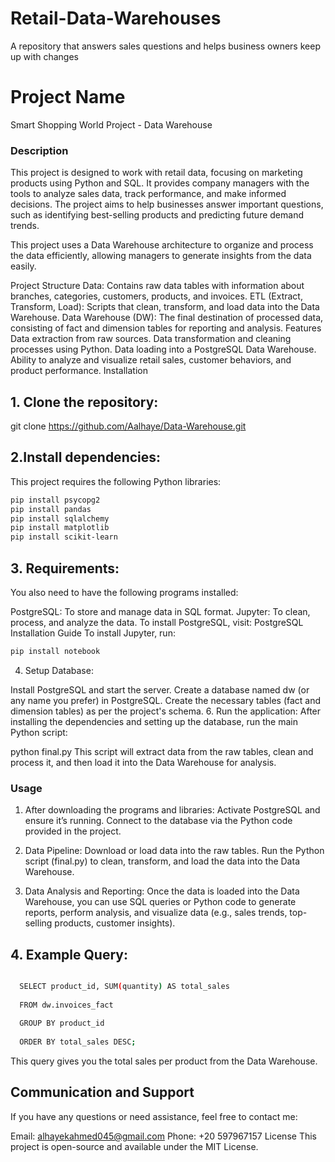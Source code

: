 # Retail-Data-Warehouses
A repository that answers sales questions and helps business owners keep up with changes 

# Project Name
Smart Shopping World Project - Data Warehouse

### Description
This project is designed to work with retail data, focusing on marketing products using Python and SQL. It provides company managers with the tools to analyze sales data, track performance, and make informed decisions. The project aims to help businesses answer important questions, such as identifying best-selling products and predicting future demand trends.

This project uses a Data Warehouse architecture to organize and process the data efficiently, allowing managers to generate insights from the data easily.

Project Structure
Data: Contains raw data tables with information about branches, categories, customers, products, and invoices.
ETL (Extract, Transform, Load): Scripts that clean, transform, and load data into the Data Warehouse.
Data Warehouse (DW): The final destination of processed data, consisting of fact and dimension tables for reporting and analysis.
Features
Data extraction from raw sources.
Data transformation and cleaning processes using Python.
Data loading into a PostgreSQL Data Warehouse.
Ability to analyze and visualize retail sales, customer behaviors, and product performance.
Installation

## 1. Clone the repository:
git clone https://github.com/Aalhaye/Data-Warehouse.git

## 2.Install dependencies:
This project requires the following Python libraries:
```bash
pip install psycopg2
pip install pandas
pip install sqlalchemy
pip install matplotlib
pip install scikit-learn
```
## 3. Requirements:
You also need to have the following programs installed:

PostgreSQL: To store and manage data in SQL format.
Jupyter: To clean, process, and analyze the data.
To install PostgreSQL, visit: PostgreSQL Installation Guide To install Jupyter, run:
```bash
pip install notebook
```
4. Setup Database:
   
Install PostgreSQL and start the server.
Create a database named dw (or any name you prefer) in PostgreSQL.
Create the necessary tables (fact and dimension tables) as per the project's schema.
6. Run the application:
After installing the dependencies and setting up the database, run the main Python script:


python final.py
This script will extract data from the raw tables, clean and process it, and then load it into the Data Warehouse for analysis.

### Usage
1. After downloading the programs and libraries:
Activate PostgreSQL and ensure it’s running.
Connect to the database via the Python code provided in the project.

3. Data Pipeline:
Download or load data into the raw tables.
Run the Python script (final.py) to clean, transform, and load the data into the Data Warehouse.
4. Data Analysis and Reporting:
Once the data is loaded into the Data Warehouse, you can use SQL queries or Python code to generate reports, perform analysis, and visualize data (e.g., sales trends, top-selling products, customer insights).

## 4. Example Query:
```bash

  SELECT product_id, SUM(quantity) AS total_sales
  
  FROM dw.invoices_fact
  
  GROUP BY product_id
  
  ORDER BY total_sales DESC;
```  
This query gives you the total sales per product from the Data Warehouse.

## Communication and Support
If you have any questions or need assistance, feel free to contact me:

Email: alhayekahmed045@gmail.com
Phone: +20 597967157
License
This project is open-source and available under the MIT License.
